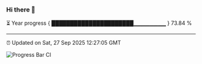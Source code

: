 ### Hi there 👋

⏳ Year progress { ██████████████████████▁▁▁▁▁▁▁▁ } 73.84 %

---

⏰ Updated on Sat, 27 Sep 2025 12:27:05 GMT

![Progress Bar CI](https://github.com/liununu/liununu/workflows/Progress%20Bar%20CI/badge.svg)
